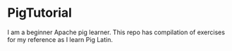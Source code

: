 # PigTutorial
I am a beginner Apache pig learner. This repo has compilation of exercises for my reference as I learn Pig Latin.
